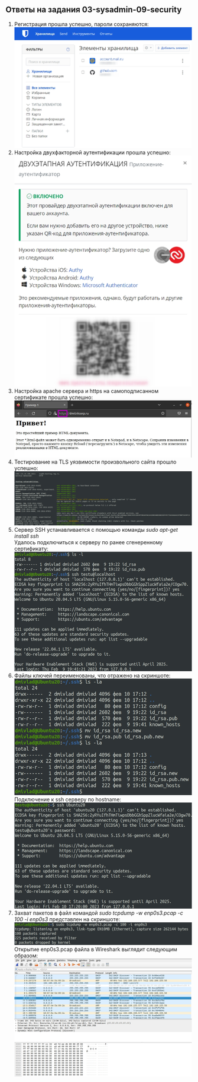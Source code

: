 ## Ответы на задания 03-sysadmin-09-security  
1. Регистрация прошла успешно, пароли сохраняются:  
![BIT](img/bitwarden.jpg)  
2. Настройка двухфакторной аутентификации прошла успешно:  
![2FA](img/2fa.jpg)  
3. Настройка apache сервера и https на самоподписанном сертификате прошла успешно:  
![HTTPSs](img/httpssite.jpg)  
4. Тестирование на TLS уязвимости произвольного сайта прошло успешно:  
![TLStest](img/testingsite.jpg)  
5. Сервер SSH устанавливается с помощью команды *sudo apt-get install ssh*  
Удалось подключиться к серверу по ранее сгенеренному сертификату:  
![SSHsrv](img/sshsrv.jpg)  
6. Файлы ключей переименованы, что отражено на скриншоте:  
![RNamekf](img/renemakf.jpg)  
Подключение к ssh серверу по hostname:  
![SSHhn](img/sshhostname.jpg)  
7. Захват пакетов в файл командой *sudo tcpdump -w enp0s3.pcap -c 100 -i enp0s3* представлен на скриншоте:  
![TCPd](img/tcpdump.jpg)  
Открытие enp0s3.pcap файла в Wireshark выглядит следующим образом:  
![WIREsh](img/wshark.jpg)  

